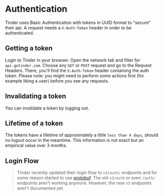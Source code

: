 # Authentication

Tinder uses Basic Authentication with tokens in UUID format to "secure" their api. A request needs a `X-Auth-Token` header in order to be authenticated. 

## Getting a token

Login to Tinder in your browser. Open the network tab and filter for `api.gotinder.com`. Choose any `GET` or `POST` request and go to the Request Headers. There, you'll find the `X-Auth-Token` header containing the auth token. Please note: you might need to perform some actions first (for example liking a user) before you see any requests. 

## Invalidating a token

You can invalidate a token by logging out. 

## Lifetime of a token
The tokens have a lifetime of approximately a little `less than 4 days`, should no logout occur in the meantime.
This information is not exact but an empirical value over 3 months.

## Login Flow

> Tinder recently updated their login flow to `v3/auth/` endpoints and for some reason started to use [protobuf](https://developers.google.com/protocol-buffers). The old `v2/auth` or even `/auth/` endpoints aren't working anymore. However, the new `v3` endpoints aren't documented yet. 
